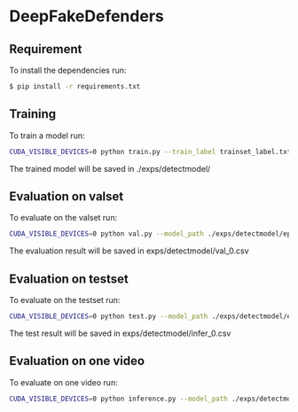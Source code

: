 # DeepFakeDefenders

## Requirement

To install the dependencies run:
```bash
$ pip install -r requirements.txt
```

## Training

To train a model run:
```bash
CUDA_VISIBLE_DEVICES=0 python train.py --train_label trainset_label.txt --val_label valset_label.txt --save_path detectmodel
```
The trained model will be saved in ./exps/detectmodel/

## Evaluation on valset

To evaluate on the valset run:
```bash
CUDA_VISIBLE_DEVICES=0 python val.py --model_path ./exps/detectmodel/epoch_0.model --test_path valset_label.txt --save_path exps/detectmodel/val_0.csv
```
The evaluation result will be saved in exps/detectmodel/val_0.csv

## Evaluation on testset

To evaluate on the testset run:
```bash
CUDA_VISIBLE_DEVICES=0 python test.py --model_path ./exps/detectmodel/epoch_0.model --test_path testset1seen_nolabel.txt --save_path exps/detectmodel/infer_0.csv
```
The test result will be saved in exps/detectmodel/infer_0.csv

## Evaluation on one video
To evaluate on one video run:
```bash
CUDA_VISIBLE_DEVICES=0 python inference.py --model_path ./exps/detectmodel/epoch_0.model --test_path video_name.mp4
```